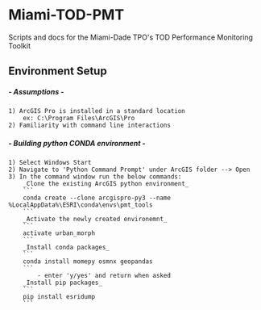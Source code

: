 # Miami-TOD-PMT
Scripts and docs for the Miami-Dade TPO's TOD Performance Monitoring Toolkit

## Environment Setup
##### - Assumptions -
    1) ArcGIS Pro is installed in a standard location
        ex: C:\Program Files\ArcGIS\Pro
    2) Familiarity with command line interactions
    
##### - Building python CONDA environment - 
    1) Select Windows Start 
    2) Navigate to 'Python Command Prompt' under ArcGIS folder --> Open
    3) In the command window run the below commands:
        _Clone the existing ArcGIS python environment_
        ``` 
        conda create --clone arcgispro-py3 --name %LocalAppData%\ESRI\conda\envs\pmt_tools
        ```
        _Activate the newly created environemnt_
        ```
        activate urban_morph
        ```
        _Install conda packages_
        ```
        conda install momepy osmnx geopandas 
        ```
            - enter 'y/yes' and return when asked
        _Install pip packages_
        ```
        pip install esridump
        ```
        
        